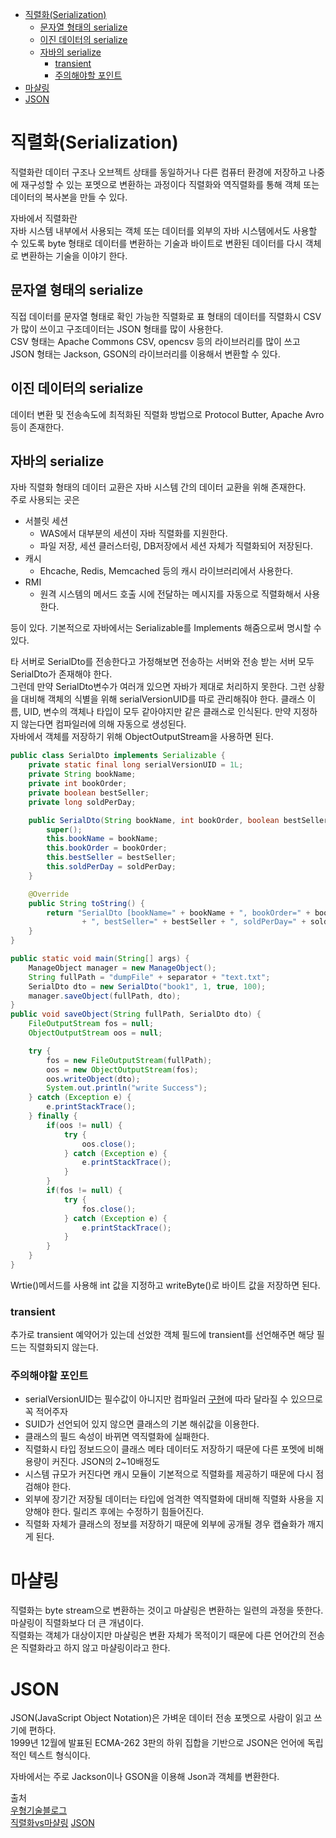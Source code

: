 - [직렬화(Serialization)](#직렬화serialization)
  - [문자열 형태의 serialize](#문자열-형태의-serialize)
  - [이진 데이터의 serialize](#이진-데이터의-serialize)
  - [자바의 serialize](#자바의-serialize)
    - [transient](#transient)
    - [주의해야할 포인트](#주의해야할-포인트)
- [마샬링](#마샬링)
- [JSON](#json)

# 직렬화(Serialization)
직렬화란 데이터 구조나 오브젝트 상태를 동일하거나 다른 컴퓨터 환경에 저장하고 나중에 재구성할 수 있는 포멧으로 변환하는 과정이다
직렬화와 역직렬화를 통해 객체 또는 데이터의 복사본을 만들 수 있다.

자바에서 직렬화란  
자바 시스템 내부에서 사용되는 객체 또는 데이터를 외부의 자바 시스템에서도 사용할 수 있도록 byte 형태로 데이터를 변환하는 기술과 바이트로 변환된 데이터를 다시 객체로 변환하는 기술을 이야기 한다.

## 문자열 형태의 serialize
직접 데이터를 문자열 형태로 확인 가능한 직렬화로 표 형태의 데이터를 직렬화시 CSV가 많이 쓰이고 구조데이터는 JSON 형태를 많이 사용한다.  
CSV 형태는 Apache Commons CSV, opencsv 등의 라이브러리를 많이 쓰고  
JSON 형태는 Jackson, GSON의 라이브러리를 이용해서 변환할 수 있다.

## 이진 데이터의 serialize
데이터 변환 및 전송속도에 최적화된 직렬화 방법으로 Protocol Butter, Apache Avro 등이 존재한다.

## 자바의 serialize
자바 직렬화 형태의 데이터 교환은 자바 시스템 간의 데이터 교환을 위해 존재한다.  
주로 사용되는 곳은
- 서블릿 세션
  - WAS에서 대부분의 세션이 자바 직렬화를 지원한다.
  - 파일 저장, 세션 클러스터링, DB저장에서 세션 자체가 직렬화되어 저장된다.
- 캐시
  - Ehcache, Redis, Memcached 등의 캐시 라이브러리에서 사용한다.
- RMI
  - 원격 시스템의 메서드 호출 시에 전달하는 메시지를 자동으로 직렬화해서 사용한다.

등이 있다.
기본적으로 자바에서는 Serializable를 Implements 해줌으로써 명시할 수 있다.

타 서버로 SerialDto를 전송한다고 가정해보면 전송하는 서버와 전송 받는 서버 모두 SerialDto가 존재해야 한다.  
그런데 만약 SerialDto변수가 여러개 있으면 자바가 제대로 처리하지 못한다. 그런 상황을 대비해 객체의 식별을 위해 serialVersionUID를 따로 관리해줘야 한다. 클래스 이름, UID, 변수의 객체나 타입이 모두 같아야지만 같은 클래스로 인식된다. 만약 지정하지 않는다면 컴파일러에 의해 자동으로 생성된다.  
자바에서 객체를 저장하기 위해 ObjectOutputStream을 사용하면 된다.

```java
public class SerialDto implements Serializable {
    private static final long serialVersionUID = 1L;
    private String bookName;
    private int bookOrder;
    private boolean bestSeller;
    private long soldPerDay;

    public SerialDto(String bookName, int bookOrder, boolean bestSeller, long soldPerDay) {
        super();
        this.bookName = bookName;
        this.bookOrder = bookOrder;
        this.bestSeller = bestSeller;
        this.soldPerDay = soldPerDay;
    }

    @Override
    public String toString() {
        return "SerialDto [bookName=" + bookName + ", bookOrder=" + bookOrder
                + ", bestSeller=" + bestSeller + ", soldPerDay=" + soldPerDay + "]";
    }
}

public static void main(String[] args) {
    ManageObject manager = new ManageObject();
    String fullPath = "dumpFile" + separator + "text.txt";
    SerialDto dto = new SerialDto("book1", 1, true, 100);
    manager.saveObject(fullPath, dto);
}
public void saveObject(String fullPath, SerialDto dto) {
    FileOutputStream fos = null;
    ObjectOutputStream oos = null;

    try {
        fos = new FileOutputStream(fullPath);
        oos = new ObjectOutputStream(fos);
        oos.writeObject(dto);
        System.out.println("write Success");
    } catch (Exception e) {
        e.printStackTrace();
    } finally {
        if(oos != null) {
            try {
                oos.close();
            } catch (Exception e) {
                e.printStackTrace();
            }
        }
        if(fos != null) {
            try {
                fos.close();
            } catch (Exception e) {
                e.printStackTrace();
            }
        }
    }
}
```
Wrtie()메서드를 사용해 int 값을 지정하고 writeByte()로 바이트 값을 저장하면 된다.

### transient
추가로 transient 예약어가 있는데 선었한 객체 필드에 transient를 선언해주면 해당 필드는 직렬화되지 않는다.

### 주의해야할 포인트
- serialVersionUID는 필수값이 아니지만 컴파일러 [구현](https://docs.oracle.com/javase/6/docs/platform/serialization/spec/class.html#4100)에 따라 달라질 수 있으므로 꼭 적어주자
- SUID가 선언되어 있지 않으면 클래스의 기본 해쉬값을 이용한다.
- 클래스의 필드 속성이 바뀌면 역직렬화에 실패한다.
- 직렬화시 타입 정보드으이 클래스 메타 데이터도 저장하기 때문에 다른 포멧에 비해 용량이 커진다. JSON의 2~10배정도
- 시스템 규모가 커진다면 캐시 모듈이 기본적으로 직렬화를 제공하기 때문에 다시 점검해야 한다.
- 외부에 장기간 저장될 데이터는 타입에 엄격한 역직렬화에 대비해 직렬화 사용을 지양해야 한다. 릴리즈 후에는 수정하기 힘들어진다.
- 직렬화 자체가 클래스의 정보를 저장하기 때문에 외부에 공개될 경우 캡슐화가 깨지게 된다.


# 마샬링
직렬화는 byte stream으로 변환하는 것이고 마샬링은 변환하는 일련의 과정을 뜻한다. 마샬링이 직렬화보다 더 큰 개념이다.  
직렬화는 객체가 대상이지만 마샬링은 변환 자체가 목적이기 때문에 다른 언어간의 전송은 직렬화라고 하지 않고 마샬링이라고 한다.


# JSON
JSON(JavaScript Object Notation)은 가벼운 데이터 전송 포멧으로 사람이 읽고 쓰기에 편하다.  
1999년 12월에 발표된 ECMA-262 3판의 하위 집합을 기반으로 JSON은 언어에 독립적인 텍스트 형식이다.

자바에서는 주로 Jackson이나 GSON을 이용해 Json과 객체를 변환한다.

출처  
[우형기술블로그](https://techblog.woowahan.com/2550/)  
[직렬화vs마샬링](https://hyesun03.github.io/2019/09/08/marshalling-vs-serialization/)
[JSON](https://www.json.org/json-en.html)